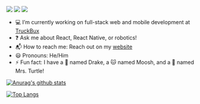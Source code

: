 [![](https://badgen.net/twitter/follow/ngregrichardson?icon=twitter)](https://twitter.com/ngregrichardson)
[![](https://badgen.net/badge/Support%20Me%20On/Ko%2Dfi/blue?icon=kofi)](https://ko-fi.com/ngregrichardson)
[![](https://badgen.net/badge/Support%20Me%20On/Liberapay/yellow)](https://liberapay.com/ngregrichardson)

- :computer: I’m currently working on full-stack web and mobile development at [TruckBux](https://truckbux.com)
- :question: Ask me about React, React Native, or robotics!
- :mailbox_with_mail: How to reach me: Reach out on my [website](https://ngregrichardson.dev/contact)
- :smiley: Pronouns: He/Him
- :zap: Fun fact: I have a :dog: named Drake, a :cat: named Moosh, and a :turtle: named Mrs. Turtle!

[![Anurag's github stats](https://github-readme-stats.vercel.app/api?username=ngregrichardson&count_private=true&show_icons=true)](https://github.com/anuraghazra/github-readme-stats)

[![Top Langs](https://github-readme-stats.vercel.app/api/top-langs/?username=ngregrichardson)](https://github.com/anuraghazra/github-readme-stats)
